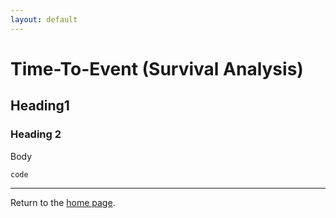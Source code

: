 ```yaml
---
layout: default
---
```




# Time-To-Event (Survival Analysis)



## Heading1

### Heading 2

Body

``` code ```

---
Return to the [home page](../../../index.md).
